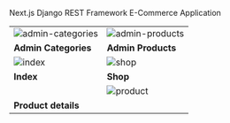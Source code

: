 Next.js Django REST Framework E-Commerce Application


|   |   |
|---|---|
| ![admin-categories](https://github.com/imilqar/ndrf-commerce/assets/103822896/766a179d-3223-4a14-a35f-a19bb0bfdc88) | ![admin-products](https://github.com/imilqar/ndrf-commerce/assets/103822896/4f598bee-48e0-4979-b33e-4b23776ad42d) |
| **Admin Categories** | **Admin Products** |
| ![index](https://github.com/imilqar/ndrf-commerce/assets/103822896/5d5f4a10-35a1-4a1c-b688-d4cd5cdfc3c3) | ![shop](https://github.com/imilqar/ndrf-commerce/assets/103822896/fd6da9dd-f5e2-4d2c-9797-bec9f8c61f48) |
| **Index** | **Shop** |
|  | ![product](https://github.com/imilqar/ndrf-commerce/assets/103822896/4bf594c9-4701-4848-84fc-b5bbe2fe6449)  |
| **Product details** |   |
